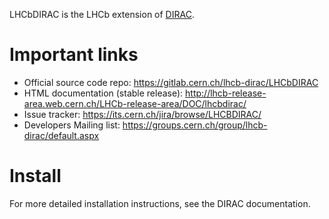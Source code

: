 
LHCbDIRAC is the LHCb extension of [DIRAC](https://github.com/DIRACGrid/DIRAC).

Important links
===============

- Official source code repo: https://gitlab.cern.ch/lhcb-dirac/LHCbDIRAC
- HTML documentation (stable release): http://lhcb-release-area.web.cern.ch/LHCb-release-area/DOC/lhcbdirac/
- Issue tracker: https://its.cern.ch/jira/browse/LHCBDIRAC/
- Developers Mailing list: https://groups.cern.ch/group/lhcb-dirac/default.aspx

Install
=======

For more detailed installation instructions, see the DIRAC documentation.

